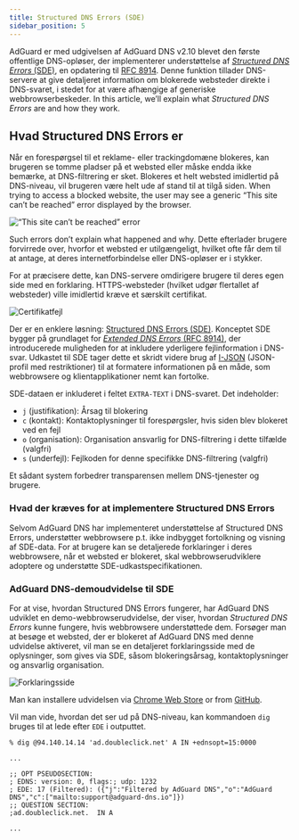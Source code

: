 ```yaml
---
title: Structured DNS Errors (SDE)
sidebar_position: 5
---
```


AdGuard er med udgivelsen af AdGuard DNS v2.10 blevet den første offentlige DNS-opløser, der implementerer understøttelse af [_Structured DNS Errors_ (SDE)](https://datatracker.ietf.org/doc/draft-ietf-dnsop-structured-dns-error/09/), en opdatering til [RFC 8914](https://datatracker.ietf.org/doc/rfc8914/). Denne funktion tillader DNS-servere at give detaljeret information om blokerede websteder direkte i DNS-svaret, i stedet for at være afhængige af generiske webbrowserbeskeder. In this article, we’ll explain what _Structured DNS Errors_ are and how they work.

## Hvad Structured DNS Errors er

Når en forespørgsel til et reklame- eller trackingdomæne blokeres, kan brugeren se tomme pladser på et websted eller måske endda ikke bemærke, at DNS-filtrering er sket. Blokeres et helt websted imidlertid på DNS-niveau, vil brugeren være helt ude af stand til at tilgå siden. When trying to access a blocked website, the user may see a generic “This site can’t be reached” error displayed by the browser.

![“This site can’t be reached” error](https://cdn.adtidy.org/content/blog/dns/dns_error.png)

Such errors don’t explain what happened and why. Dette efterlader brugere forvirrede over, hvorfor et websted er utilgængeligt, hvilket ofte får dem til at antage, at deres internetforbindelse eller DNS-opløser er i stykker.

For at præcisere dette, kan DNS-servere omdirigere brugere til deres egen side med en forklaring. HTTPS-websteder (hvilket udgør flertallet af websteder) ville imidlertid kræve et særskilt certifikat.

![Certifikatfejl](https://cdn.adtidy.org/content/blog/dns/certificate_error.png?1)

Der er en enklere løsning: [Structured DNS Errors (SDE)](https://datatracker.ietf.org/doc/draft-ietf-dnsop-structured-dns-error/09/). Konceptet SDE bygger på grundlaget for [_Extended DNS Errors_ (RFC 8914)](https://datatracker.ietf.org/doc/rfc8914/), der introducerede muligheden for at inkludere yderligere fejlinformation i DNS-svar. Udkastet til SDE tager dette et skridt videre brug af [I-JSON](https://www.rfc-editor.org/rfc/rfc7493) (JSON-profil med restriktioner) til at formatere informationen på en måde, som webbrowsere og klientapplikationer nemt kan fortolke.

SDE-dataen er inkluderet i feltet `EXTRA-TEXT` i DNS-svaret. Det indeholder:

- `j` (justifikation): Årsag til blokering
- `c` (kontakt): Kontaktoplysninger til forespørgsler, hvis siden blev blokeret ved en fejl
- `o` (organisation): Organisation ansvarlig for DNS-filtrering i dette tilfælde (valgfri)
- `s` (underfejl): Fejlkoden for denne specifikke DNS-filtrering (valgfri)

Et sådant system forbedrer transparensen mellem DNS-tjenester og brugere.

### Hvad der kræves for at implementere Structured DNS Errors

Selvom AdGuard DNS har implementeret understøttelse af Structured DNS Errors, understøtter webbrowsere p.t. ikke indbygget fortolkning og visning af SDE-data. For at brugere kan se detaljerede forklaringer i deres webbrowsere, når et websted er blokeret, skal webbrowserudviklere adoptere og understøtte SDE-udkastspecifikationen.

### AdGuard DNS-demoudvidelse til SDE

For at vise, hvordan Structured DNS Errors fungerer, har AdGuard DNS udviklet en demo-webbrowserudvidelse, der viser, hvordan _Structured DNS Errors_ kunne fungere, hvis webbrowsere understøttede dem. Forsøger man at besøge et websted, der er blokeret af AdGuard DNS med denne udvidelse aktiveret, vil man se en detaljeret forklaringsside med de oplysninger, som gives via SDE, såsom blokeringsårsag, kontaktoplysninger og ansvarlig organisation.

![Forklaringsside](https://cdn.adtidy.org/blog/new/jlkdbaccess_blocked.png)

Man kan installere udvidelsen via [Chrome Web Store](https://chromewebstore.google.com/detail/oeinmjfnchfhaabhchfjkbdpmgeageen) or from [GitHub](https://github.com/AdguardTeam/dns-sde-extension/).

Vil man vide, hvordan det ser ud på DNS-niveau, kan kommandoen `dig` bruges til at lede efter `EDE` i outputtet.

```text
% dig @94.140.14.14 'ad.doubleclick.net' A IN +ednsopt=15:0000

...

;; OPT PSEUDOSECTION:
; EDNS: version: 0, flags:; udp: 1232
; EDE: 17 (Filtered): ({"j":"Filtered by AdGuard DNS","o":"AdGuard DNS","c":["mailto:support@adguard-dns.io"]})
;; QUESTION SECTION:
;ad.doubleclick.net.  IN A

...
```
